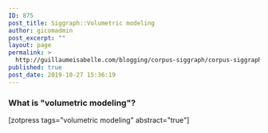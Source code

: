 ```yaml
---
ID: 875
post_title: Siggraph::Volumetric modeling
author: gicomadmin
post_excerpt: ""
layout: page
permalink: >
  http://guillaumeisabelle.com/blogging/corpus-siggraph/corpus-siggraph-actionsteps/corpus-siggraph-action-modeling/corpus-siggraph-action-modeling-volumetric-modeling/
published: true
post_date: 2019-10-27 15:36:19
---
```

<!-- wp:heading {"level":3} -->

### What is "volumetric modeling"?

<!-- /wp:heading -->

<!-- wp:shortcode --> [zotpress tags="volumetric modeling" abstract="true"] 

<!-- /wp:shortcode -->